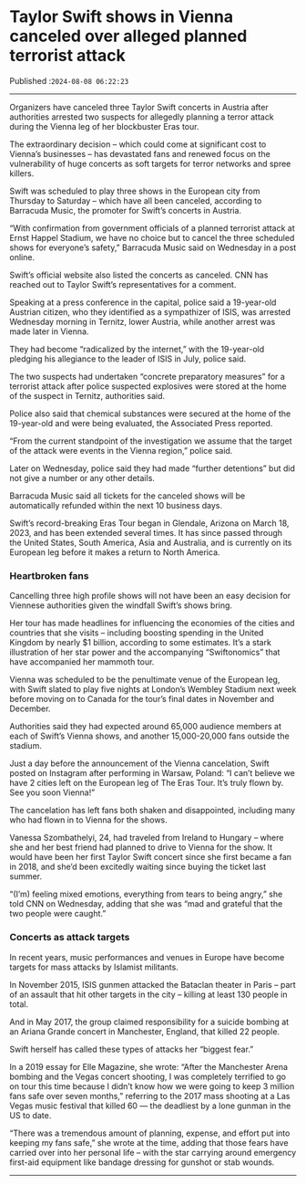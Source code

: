 # Taylor Swift shows in Vienna canceled over alleged planned terrorist attack

Published :`2024-08-08 06:22:23`

---

Organizers have canceled three Taylor Swift concerts in Austria after authorities arrested two suspects for allegedly planning a terror attack during the Vienna leg of her blockbuster Eras tour.

The extraordinary decision – which could come at significant cost to Vienna’s businesses – has devastated fans and renewed focus on the vulnerability of huge concerts as soft targets for terror networks and spree killers.

Swift was scheduled to play three shows in the European city from Thursday to Saturday – which have all been canceled, according to Barracuda Music, the promoter for Swift’s concerts in Austria.

“With confirmation from government officials of a planned terrorist attack at Ernst Happel Stadium, we have no choice but to cancel the three scheduled shows for everyone’s safety,” Barracuda Music said on Wednesday in a post online.

Swift’s official website also listed the concerts as canceled. CNN has reached out to Taylor Swift’s representatives for a comment.

Speaking at a press conference in the capital, police said a 19-year-old Austrian citizen, who they identified as a sympathizer of ISIS, was arrested Wednesday morning in Ternitz, lower Austria, while another arrest was made later in Vienna.

They had become “radicalized by the internet,” with the 19-year-old pledging his allegiance to the leader of ISIS in July, police said.

The two suspects had undertaken “concrete preparatory measures” for a terrorist attack after police suspected explosives were stored at the home of the suspect in Ternitz, authorities said.

Police also said that chemical substances were secured at the home of the 19-year-old and were being evaluated, the Associated Press reported.

“From the current standpoint of the investigation we assume that the target of the attack were events in the Vienna region,” police said.

Later on Wednesday, police said they had made “further detentions” but did not give a number or any other details.

Barracuda Music said all tickets for the canceled shows will be automatically refunded within the next 10 business days.

Swift’s record-breaking Eras Tour began in Glendale, Arizona on March 18, 2023, and has been extended several times. It has since passed through the United States, South America, Asia and Australia, and is currently on its European leg before it makes a return to North America.

### Heartbroken fans

Cancelling three high profile shows will not have been an easy decision for Viennese authorities given the windfall Swift’s shows bring.

Her tour has made headlines for influencing the economies of the cities and countries that she visits – including boosting spending in the United Kingdom by nearly $1 billion, according to some estimates. It’s a stark illustration of her star power and the accompanying “Swiftonomics” that have accompanied her mammoth tour.

Vienna was scheduled to be the penultimate venue of the European leg, with Swift slated to play five nights at London’s Wembley Stadium next week before moving on to Canada for the tour’s final dates in November and December.

Authorities said they had expected around 65,000 audience members at each of Swift’s Vienna shows, and another 15,000-20,000 fans outside the stadium.

Just a day before the announcement of the Vienna cancelation, Swift posted on Instagram after performing in Warsaw, Poland: “I can’t believe we have 2 cities left on the European leg of The Eras Tour. It’s truly flown by. See you soon Vienna!”

The cancelation has left fans both shaken and disappointed, including many who had flown in to Vienna for the shows.

Vanessa Szombathelyi, 24, had traveled from Ireland to Hungary – where she and her best friend had planned to drive to Vienna for the show. It would have been her first Taylor Swift concert since she first became a fan in 2018, and she’d been excitedly waiting since buying the ticket last summer.

“(I’m) feeling mixed emotions, everything from tears to being angry,” she told CNN on Wednesday, adding that she was “mad and grateful that the two people were caught.”

### Concerts as attack targets

In recent years, music performances and venues in Europe have become targets for mass attacks by Islamist militants.

In November 2015, ISIS gunmen attacked the Bataclan theater in Paris – part of an assault that hit other targets in the city – killing at least 130 people in total.

And in May 2017, the group claimed responsibility for a suicide bombing at an Ariana Grande concert in Manchester, England, that killed 22 people.

Swift herself has called these types of attacks her “biggest fear.”

In a 2019 essay for Elle Magazine, she wrote: “After the Manchester Arena bombing and the Vegas concert shooting, I was completely terrified to go on tour this time because I didn’t know how we were going to keep 3 million fans safe over seven months,” referring to the 2017 mass shooting at a Las Vegas music festival that killed 60 — the deadliest by a lone gunman in the US to date.

“There was a tremendous amount of planning, expense, and effort put into keeping my fans safe,” she wrote at the time, adding that those fears have carried over into her personal life – with the star carrying around emergency first-aid equipment like bandage dressing for gunshot or stab wounds.

---

